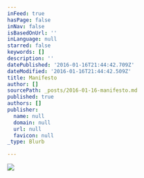 ```yaml
---
inFeed: true
hasPage: false
inNav: false
isBasedOnUrl: ''
inLanguage: null
starred: false
keywords: []
description: ''
datePublished: '2016-01-16T21:44:42.709Z'
dateModified: '2016-01-16T21:44:42.509Z'
title: Manifesto
author: []
sourcePath: _posts/2016-01-16-manifesto.md
published: true
authors: []
publisher:
  name: null
  domain: null
  url: null
  favicon: null
_type: Blurb

---
```

![](https://s3-us-west-2.amazonaws.com/the-grid-img/p/cdc16e108c61e3ee033e3a2b57a251f86891e4b5.jpg)
